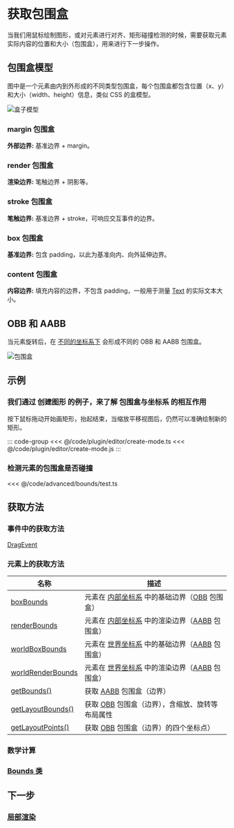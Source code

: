 # 获取包围盒

当我们用鼠标绘制图形，或对元素进行对齐、矩形碰撞检测的时候，需要获取元素实际内容的位置和大小（包围盒），用来进行下一步操作。

## 包围盒模型

图中是一个元素由内到外形成的不同类型包围盒，每个包围盒都包含位置（x、y）和大小（width、height）信息，类似 CSS 的盒模型。

![盒子模型](/svg/bounds.svg)

### margin 包围盒

**外部边界:** 基准边界 + margin。

### render 包围盒

**渲染边界:** 笔触边界 + 阴影等。

### stroke 包围盒

**笔触边界:** 基准边界 + stroke，可响应交互事件的边界。

### box 包围盒

**基准边界:** 包含 padding，以此为基准向内、向外延伸边界。

### content 包围盒

**内容边界:** 填充内容的边界，不包含 padding，一般用于测量 [Text](/reference/display/Text.md) 的实际文本大小。

## OBB 和 AABB

当元素旋转后，在 [不同的坐标系下](./coordinate.md) 会形成不同的 OBB 和 AABB 包围盒。

![包围盒](/svg/obb-aabb.svg)

<!--
### 内部坐标系边界

以元素自身为起点（0，0），由元素的宽高、路径形成的内部边界。

已提供了 [获取属性](/reference/UI/bounds.md#boxbounds-iboundsdata) 与 [获取方法](/reference/UI/bounds.md#关键方法)。

### 本地坐标系边界

以父元素为起点（0，0），将内部边界与 [localTransform](/reference/UI/transform.md#localtransform-imatrixdata) 相乘而来，会受元素的 x、y、scaleX、scaleY、rotation 影响。

已提供了[获取方法](/reference/UI/bounds.md#关键方法)。

### 世界坐标系边界

以画布左上角为起点（0，0），将内部边界与 [worldTransform](/reference/UI/transform.md#worldtransform-imatrixdata) 相乘而来，会受元素及中间层级元素的 x、y、scaleX、scaleY、rotation 影响。

已提供了 [获取属性](/reference/UI/bounds.md#boxbounds-iboundsdata) 与 [获取方法](/reference/UI/bounds.md#关键方法)。 -->

## 示例

### 我们通过 创建图形 的例子，来了解 包围盒与坐标系 的相互作用

按下鼠标拖动开始画矩形，抬起结束，当缩放平移视图后，仍然可以准确绘制新的矩形。

::: code-group
<<< @/code/plugin/editor/create-mode.ts
<<< @/code/plugin/editor/create-mode.js
:::

### 检测元素的包围盒是否碰撞

<<< @/code/advanced/bounds/test.ts

## 获取方法

### 事件中的获取方法

[DragEvent](/reference/event/ui/Drag.md#拖拽区域)

### 元素上的获取方法

| 名称                                                                                                                                                | 描述                                                                                                         |
| --------------------------------------------------------------------------------------------------------------------------------------------------- | ------------------------------------------------------------------------------------------------------------ |
| [boxBounds](/reference/UI/bounds.md#boxbounds-iboundsdata)                                                                                          | 元素在 [内部坐标系](/guide/basic/coordinate.md) 中的基础边界（[OBB](/reference/UI/bounds.md) 包围盒）        |
| [renderBounds](/reference/UI/bounds.md#renderbounds-iboundsdata)                                                                                    | 元素在 [内部坐标系](/guide/basic/coordinate.md) 中的渲染边界（[AABB](/reference/UI/bounds.md) 包围盒）       |
| [worldBoxBounds](/reference/UI/bounds.md#worldboxbounds-iboundsdata)                                                                                | 元素在 [世界坐标系](/guide/basic/coordinate.md#world) 中的基础边界（[AABB](/reference/UI/bounds.md) 包围盒） |
| [worldRenderBounds](/reference/UI/bounds.md#worldrenderbounds-iboundsdata)                                                                          | 元素在 [世界坐标系](/guide/basic/coordinate.md#world) 中的渲染边界（[AABB](/reference/UI/bounds.md) 包围盒） |
| [getBounds()](/reference/UI/bounds.md#getbounds-type-iboundstype-box-relative-ilocationtype-ui-world-iboundsdata)                                   | 获取 [AABB](/reference/UI/bounds.md) 包围盒（边界）                                                          |
| [getLayoutBounds()](/reference/UI/bounds.md#getlayoutbounds-type-iboundstype-box-relative-ilocationtype-ui-world-unscale-boolean-ilayoutboundsdata) | 获取 [OBB](/reference/UI/bounds.md) 包围盒（边界），含缩放、旋转等布局属性                                   |
| [getLayoutPoints()](/reference/UI/bounds.md#getlayoutpoints-type-iboundstype-box-relative-ilocationtype-ui-world-ipointdata)                        | 获取 [OBB](/reference/UI/bounds.md) 包围盒（边界）的四个坐标点）                                             |

### 数学计算

### [Bounds 类](/reference/math/Bounds.md)

## 下一步

### [局部渲染](/guide/advanced/partRender.md)
